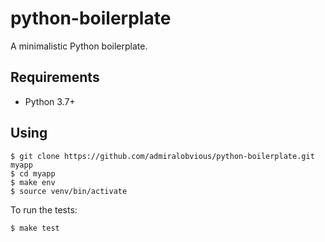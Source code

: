 # python-boilerplate
A minimalistic Python boilerplate.

## Requirements
- Python 3.7+

## Using

```
$ git clone https://github.com/admiralobvious/python-boilerplate.git myapp
$ cd myapp
$ make env
$ source venv/bin/activate
```

To run the tests:

```
$ make test
```

